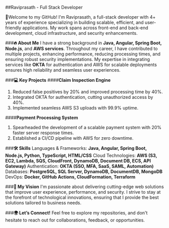 ##Raviprasath - Full Stack Developer

🚀Welcome to my GitHub! I'm Raviprasath, a full-stack developer with 4+ years of experience specializing in building scalable, efficient, and user-friendly applications. My work spans across front-end and back-end development, cloud infrastructure, and security enhancements.

###**🔥 About Me**
I have a strong background in **Java, Angular, Spring Boot, Node.js**, and **AWS services**. Throughout my career, I have contributed to multiple projects, enhancing performance, reducing processing times, and ensuring robust security implementations. My expertise in integrating services like **OKTA** for authentication and AWS for scalable deployments ensures high reliability and seamless user experiences.

###**💻 Key Projects**
####**Claim Inspection Engine**
1. Reduced false positives by 20% and improved processing time by 40%.
2. Integrated OKTA for authentication, cutting unauthorized access by 40%.
3. Implemented seamless AWS S3 uploads with 99.9% uptime.

####**Payment Processing System**
1. Spearheaded the development of a scalable payment system with 20% faster server response times.
2. Established a CI/CD pipeline with AWS for zero downtime.

###**🛠 Skills**
Languages & Frameworks: **Java, Angular, Spring Boot, Node.js, Python, TypeScript, HTML/CSS**
Cloud Technologies: **AWS (S3, EC2, Lambda, SQS, CloudFront, DynamoDB, Document DB, ECS, API Gateway)**
Authentication: **OKTA (SSO, MFA, SaaS, SAML, Automation)**
Databases: **PostgreSQL, SQL Server, DynamoDB, DocumentDB, MongoDB**
DevOps: **Docker, GitHub Actions, CloudFormation, Terraform**

###**🚀 My Vision**
I'm passionate about delivering cutting-edge web solutions that improve user experience, performance, and security. I strive to stay at the forefront of technological innovations, ensuring that I provide the best solutions tailored to business needs.

###**🌍 Let’s Connect!**
Feel free to explore my repositories, and don't hesitate to reach out for collaborations, feedback, or opportunities.
